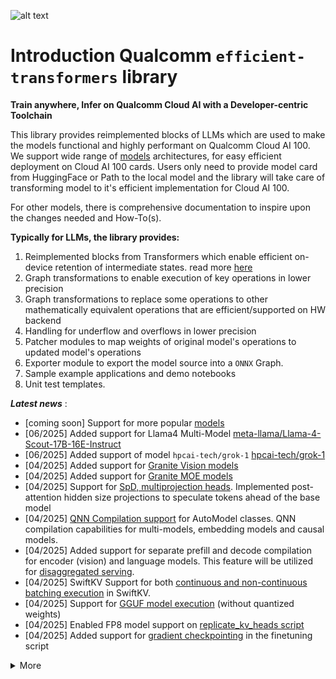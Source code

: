 ![alt text](image/Cloud_AI_100.png)


# Introduction Qualcomm ``efficient-transformers`` library
 
**Train anywhere, Infer on Qualcomm Cloud AI with a Developer-centric Toolchain**

This library provides reimplemented blocks of LLMs which are used to make the models functional and highly performant on Qualcomm Cloud AI 100.
We support wide range of [models](validated_models) architectures, for easy efficient deployment on Cloud AI 100 cards. Users only need to provide model card from HuggingFace or Path to the local model and the library will take care of transforming model to it's efficient implementation for Cloud AI 100.

For other models, there is comprehensive documentation to inspire upon the changes needed and How-To(s).

**Typically for LLMs, the library provides:**
1. Reimplemented blocks from Transformers which enable efficient on-device retention of intermediate states. read more [here](kv_cache)
2. Graph transformations to enable execution of key operations in lower precision
3. Graph transformations to replace some operations to other mathematically equivalent operations that are efficient/supported on HW backend
4. Handling for underflow and overflows in lower precision
5. Patcher modules to map weights of original model's operations to updated model's operations
6. Exporter module to export the model source into a `ONNX` Graph.
7. Sample example applications and demo notebooks
8. Unit test templates.

***Latest news*** : <br>

- [coming soon] Support for more popular [models](models_coming_soon)<br>
- [06/2025] Added support for Llama4 Multi-Model [meta-llama/Llama-4-Scout-17B-16E-Instruct](https://huggingface.co/meta-llama/Llama-4-Scout-17B-16E-Instruct)
- [06/2025] Added support of model `hpcai-tech/grok-1` [hpcai-tech/grok-1](https://huggingface.co/hpcai-tech/grok-1)
- [04/2025] Added support for [Granite Vision models](https://huggingface.co/collections/ibm-granite/granite-vision-models-67b3bd4ff90c915ba4cd2800)
- [04/2025] Added support for [Granite MOE models](https://huggingface.co/ibm-granite/granite-3.0-1b-a400m-base)
- [04/2025] Support for [SpD, multiprojection heads](https://quic.github.io/efficient-transformers/source/quick_start.html#draft-based-speculative-decoding). Implemented post-attention hidden size projections to speculate tokens ahead of the base model
- [04/2025] [QNN Compilation support](https://github.com/quic/efficient-transformers/pull/374) for AutoModel classes. QNN compilation capabilities for multi-models, embedding models and causal models.
- [04/2025] Added support for separate prefill and decode compilation for encoder (vision) and language models. This feature will be utilized for [disaggregated serving](https://github.com/quic/efficient-transformers/pull/365).
- [04/2025] SwiftKV Support for both [continuous and non-continuous batching execution](https://github.com/quic/efficient-transformers/pull/367) in SwiftKV.
- [04/2025] Support for [GGUF model execution](https://github.com/quic/efficient-transformers/pull/368) (without quantized weights) 
- [04/2025] Enabled FP8 model support on [replicate_kv_heads script](https://github.com/quic/efficient-transformers/tree/main/scripts/replicate_kv_head)
- [04/2025] Added support for [gradient checkpointing](https://github.com/quic/efficient-transformers/pull/338) in the finetuning script


<details>
<summary>More</summary>

- [03/2025] Added support for swiftkv model [Snowflake/Llama-3.1-SwiftKV-8B-Instruct](https://huggingface.co/Snowflake/Llama-3.1-SwiftKV-8B-Instruct)
- [02/2025] [VLMs support](https://github.com/quic/efficient-transformers/pull/267) added for the models [InternVL-1B](https://huggingface.co/OpenGVLab/InternVL2_5-1B), [Llava](https://huggingface.co/llava-hf/llava-1.5-7b-hf) and [Mllama](https://huggingface.co/meta-llama/Llama-3.2-11B-Vision-Instruct)
- [01/2025] [FP8 models support](https://huggingface.co/collections/neuralmagic/fp8-llms-for-vllm-666742ed2b78b7ac8df13127) Added support for inference of FP8 models.

- [01/2025] Added support for [Ibm-Granite] (https://huggingface.co/ibm-granite/granite-3.1-8b-instruct)
- [11/2024] [finite adapters support](https://github.com/quic/efficient-transformers/pull/153) allows mixed adapter usage for peft models.
- [11/2024] [Speculative decoding TLM](https://github.com/quic/efficient-transformers/pull/119) QEFFAutoModelForCausalLM model can be compiled for returning more than 1 logits during decode for TLM.
- [11/2024] Added support for [Meta-Llama-3.3-70B-Instruct](https://huggingface.co/meta-llama/Llama-3.3-70B-Instruct), [Meta-Llama-3.2-1B](https://huggingface.co/meta-llama/Llama-3.2-1B) and [Meta-Llama-3.2-3B](https://huggingface.co/meta-llama/Llama-3.2-3B)
- [09/2024] [AWQ](https://arxiv.org/abs/2306.00978)/[GPTQ](https://arxiv.org/abs/2210.17323) 4-bit quantized models are supported <br>
- [09/2024] Now we support [PEFT](https://huggingface.co/docs/peft/index) models
- [01/2025] Added support for [Ibm-Granite] (https://huggingface.co/ibm-granite/granite-3.1-8b-instruct)
- [01/2025] Added support for [Ibm-Granite-Guardian] (https://huggingface.co/ibm-granite/granite-guardian-3.1-8b)
- [09/2024] Added support for [Gemma-2-Family](https://huggingface.co/collections/google/gemma-2-release-667d6600fd5220e7b967f315)<br>
- [09/2024] Added support for [CodeGemma-Family](https://huggingface.co/collections/google/codegemma-release-66152ac7b683e2667abdee11)
- [09/2024] Added support for [Gemma-Family](https://huggingface.co/collections/google/gemma-release-65d5efbccdbb8c4202ec078b)
- [09/2024] Added support for [Meta-Llama-3.1-8B](https://huggingface.co/meta-llama/Meta-Llama-3.1-8B)
- [09/2024] Added support for [Meta-Llama-3.1-8B-Instruct](https://huggingface.co/meta-llama/Meta-Llama-3.1-8B-Instruct)
- [09/2024] Added support for [Meta-Llama-3.1-70B-Instruct](https://huggingface.co/meta-llama/Meta-Llama-3.1-70B-Instruct)
- [09/2024] Added support for [granite-20b-code-base](https://huggingface.co/ibm-granite/granite-20b-code-base-8k)
- [09/2024] Added support for [granite-20b-code-instruct-8k](https://huggingface.co/ibm-granite/granite-20b-code-instruct-8k)
- [09/2024] Added support for [Starcoder1-15B](https://huggingface.co/bigcode/starcoder)
- [08/2024] Added support for inference optimization technique ```continuous batching```
- [08/2024] Added support for [Jais-adapted-70b](https://huggingface.co/inceptionai/jais-adapted-70b)
- [08/2024] Added support for [Jais-adapted-13b-chat](https://huggingface.co/inceptionai/jais-adapted-13b-chat)
- [08/2024] Added support for [Jais-adapted-7b](https://huggingface.co/inceptionai/jais-adapted-7b)
- [06/2024] Added support for [GPT-J-6B](https://huggingface.co/EleutherAI/gpt-j-6b)
- [06/2024] Added support for [Qwen2-1.5B-Instruct](https://huggingface.co/Qwen/Qwen2-1.5B-Instruct)
- [06/2024] Added support for [StarCoder2-15B](https://huggingface.co/bigcode/starcoder2-15b)
- [06/2024] Added support for [Phi3-Mini-4K-Instruct](https://huggingface.co/microsoft/Phi-3-mini-4k-instruct)
- [06/2024] Added support for [Codestral-22B-v0.1](https://huggingface.co/mistralai/Codestral-22B-v0.1)
- [06/2024] Added support for [Vicuna-v1.5](https://huggingface.co/lmsys/vicuna-13b-v1.5)
- [05/2024] Added support for [Mixtral-8x7B](https://huggingface.co/mistralai/Mixtral-8x7B-v0.1) & [Mistral-7B-Instruct-v0.1](https://huggingface.co/mistralai/Mistral-7B-Instruct-v0.1).
- [04/2024] Initial release of [efficient transformers](https://github.com/quic/efficient-transformers) for seamless inference on pre-trained LLMs.
</details>